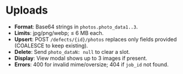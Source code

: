 # Uploads

- **Format**: Base64 strings in `photos.photo_data1..3`.
- **Limits**: jpg/png/webp; ≤ 6 MB each.
- **Upsert**: POST `/defects/{id}/photos` replaces only fields provided (COALESCE to keep existing).
- **Delete**: Send `photo_dataN: null` to clear a slot.
- **Display**: View modal shows up to 3 images if present.
- **Errors**: 400 for invalid mime/oversize; 404 if `job_id` not found.

